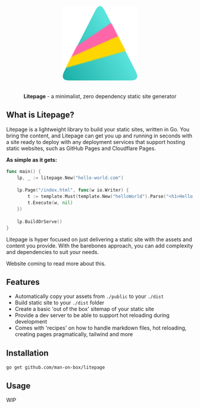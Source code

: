 <div align="center">
    <img alt="Litepage logo" height="200" width="200" src="./example/public/litepage.svg">
</div>
<div align="center">
    <br />
    <p><strong>Litepage</strong> - a minimalist, zero dependency static site generator</p>
</div>

## What is Litepage?

Litepage is a lightweight library to build your static sites, written in Go. You bring the content, and Litepage can get you up and running in seconds with a site ready to deploy with any deployment services that support hosting static websites, such as GitHub Pages and Cloudflare Pages.

**As simple as it gets:**

```go
func main() {
	lp, _ := litepage.New("hello-world.com")

	lp.Page("/index.html", func(w io.Writer) {
		t := template.Must(template.New("helloWorld").Parse("<h1>Hello, World!</h1>"))
		t.Execute(w, nil)
	})

	lp.BuildOrServe()
}
```

Litepage is hyper focused on just delivering a static site with the assets and content you provide. With the barebones approach, you can add complexity and dependencies to suit your needs.

Website coming to read more about this.

## Features

- Automatically copy your assets from `./public` to your `./dist`
- Build static site to your `./dist` folder
- Create a basic 'out of the box' sitemap of your static site
- Provide a dev server to be able to support hot reloading during development
- Comes with 'recipes' on how to handle markdown files, hot reloading, creating pages pragmatically, tailwind and more

## Installation

```
go get github.com/man-on-box/litepage
```

## Usage

WIP
